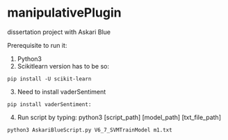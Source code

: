 # manipulativePlugin
dissertation project with Askari Blue

Prerequisite to run it: 
 1. Python3
 2. Scikitlearn version has to be so:   
 ```
 pip install -U scikit-learn 
 ```
3. Need to install vaderSentiment
 ```
 pip install vaderSentiment: 
 ``` 
4.  Run script by typing: python3 [script_path] [model_path] [txt_file_path]
 ```
 python3 AskariBlueScript.py V6_7_SVMTrainModel m1.txt
 ```
